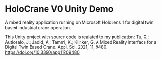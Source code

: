 # HoloCrane V0 Unity Demo
A mixed reality application running on Microsoft HoloLens 1 for digital twin based industrial crane operation.

This Unity project with source code is realated to  my publication: 
Tu, X.; Autiosalo, J.; Jadid, A.; Tammi, K.; Klinker, G. A Mixed Reality Interface for a Digital Twin Based Crane. Appl. Sci. 2021, 11, 9480. https://doi.org/10.3390/app11209480
